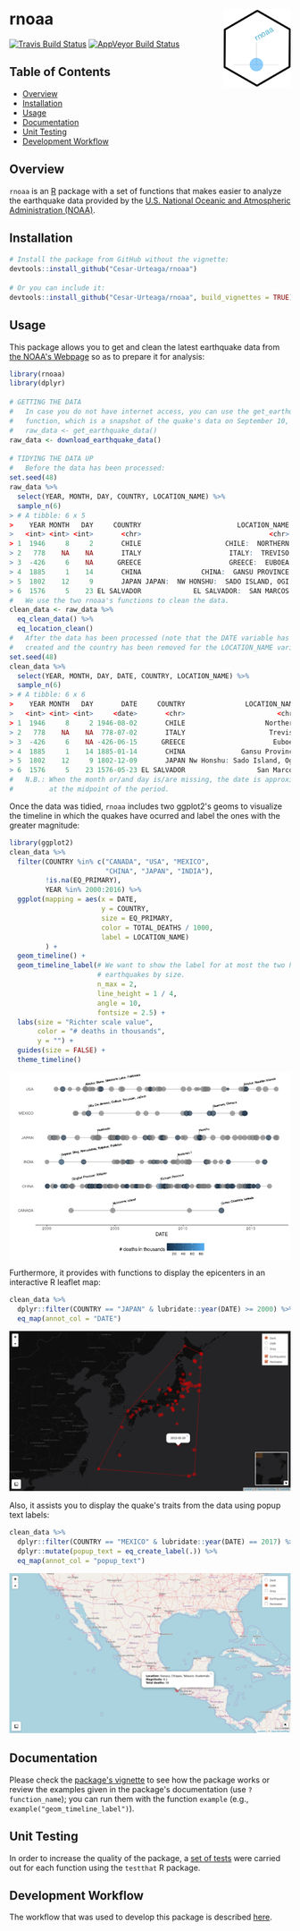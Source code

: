 
<!--
  README.md is generated from README.Rmd, so you should edit that file.
-->
rnoaa <img src="man/figures/logo.png" align="right" width="120"/>
=================================================================

[![Travis Build Status](https://travis-ci.org/Cesar-Urteaga/rnoaa.svg?branch=master)](https://travis-ci.org/Cesar-Urteaga/rnoaa) [![AppVeyor Build Status](https://ci.appveyor.com/api/projects/status/github/Cesar-Urteaga/rnoaa?branch=master&svg=true)](https://ci.appveyor.com/project/Cesar-Urteaga/rnoaa)

Table of Contents
-----------------

-   [Overview](#overview)
-   [Installation](#installation)
-   [Usage](#usage)
-   [Documentation](#documentation)
-   [Unit Testing](#unit-testing)
-   [Development Workflow](#development-workflow)

Overview
--------

`rnoaa` is an [R](https://www.r-project.org/) package with a set of functions that makes easier to analyze the earthquake data provided by the [U.S. National Oceanic and Atmospheric Administration (NOAA)](http://www.noaa.gov/).

Installation
------------

``` r
# Install the package from GitHub without the vignette:
devtools::install_github("Cesar-Urteaga/rnoaa")

# Or you can include it:
devtools::install_github("Cesar-Urteaga/rnoaa", build_vignettes = TRUE)
```

Usage
-----

This package allows you to get and clean the latest earthquake data from [the NOAA's Webpage](https://www.ngdc.noaa.gov/nndc/struts/form?t=101650&s=1&d=1) so as to prepare it for analysis:

``` r
library(rnoaa)
library(dplyr)

# GETTING THE DATA
#   In case you do not have internet access, you can use the get_earthquake_data
#   function, which is a snapshot of the quake's data on September 10, 2017:
#   raw_data <- get_earthquake_data()
raw_data <- download_earthquake_data()

# TIDYING THE DATA UP
#   Before the data has been processed:
set.seed(48)
raw_data %>%
  select(YEAR, MONTH, DAY, COUNTRY, LOCATION_NAME) %>%
  sample_n(6)
> # A tibble: 6 x 5
>    YEAR MONTH   DAY     COUNTRY                        LOCATION_NAME
>   <int> <int> <int>       <chr>                                <chr>
> 1  1946     8     2       CHILE                     CHILE:  NORTHERN
> 2   778    NA    NA       ITALY                      ITALY:  TREVISO
> 3  -426     6    NA      GREECE                      GREECE:  EUBOEA
> 4  1885     1    14       CHINA               CHINA:  GANSU PROVINCE
> 5  1802    12     9       JAPAN JAPAN:  NW HONSHU:  SADO ISLAND, OGI
> 6  1576     5    23 EL SALVADOR             EL SALVADOR:  SAN MARCOS
#   We use the two rnoaa's functions to clean the data.
clean_data <- raw_data %>%
  eq_clean_data() %>%
  eq_location_clean()
#   After the data has been processed (note that the DATE variable has been
#   created and the country has been removed for the LOCATION_NAME variable):
set.seed(48)
clean_data %>%
  select(YEAR, MONTH, DAY, DATE, COUNTRY, LOCATION_NAME) %>%
  sample_n(6)
> # A tibble: 6 x 6
>    YEAR MONTH   DAY       DATE     COUNTRY               LOCATION_NAME
>   <int> <int> <int>     <date>       <chr>                       <chr>
> 1  1946     8     2 1946-08-02       CHILE                    Northern
> 2   778    NA    NA  778-07-02       ITALY                     Treviso
> 3  -426     6    NA -426-06-15      GREECE                      Euboea
> 4  1885     1    14 1885-01-14       CHINA              Gansu Province
> 5  1802    12     9 1802-12-09       JAPAN Nw Honshu: Sado Island, Ogi
> 6  1576     5    23 1576-05-23 EL SALVADOR                  San Marcos
#   N.B.: When the month or/and day is/are missing, the date is approximated
#         at the midpoint of the period.
```

Once the data was tidied, `rnoaa` includes two ggplot2's geoms to visualize the timeline in which the quakes have ocurred and label the ones with the greater magnitude:

``` r
library(ggplot2)
clean_data %>%
  filter(COUNTRY %in% c("CANADA", "USA", "MEXICO",
                        "CHINA", "JAPAN", "INDIA"),
         !is.na(EQ_PRIMARY),
         YEAR %in% 2000:2016) %>%
  ggplot(mapping = aes(x = DATE,
                       y = COUNTRY,
                       size = EQ_PRIMARY,
                       color = TOTAL_DEATHS / 1000,
                       label = LOCATION_NAME)
         ) +
  geom_timeline() +
  geom_timeline_label(# We want to show the label for at most the two highest
                      # earthquakes by size.
                      n_max = 2,
                      line_height = 1 / 4,
                      angle = 10,
                      fontsize = 2.5) +
  labs(size = "Richter scale value",
       color = "# deaths in thousands",
       y = "") +
  guides(size = FALSE) +
  theme_timeline()
```

<img src="man/figures/README-TimelineGeom-1.png" style="display: block; margin: auto;" />

Furthermore, it provides with functions to display the epicenters in an interactive R leaflet map:

``` r
clean_data %>%
  dplyr::filter(COUNTRY == "JAPAN" & lubridate::year(DATE) >= 2000) %>%
  eq_map(annot_col = "DATE")
```

![](./man/figures/README-LeafletMap-1.png?raw=true)

Also, it assists you to display the quake's traits from the data using popup text labels:

``` r
clean_data %>%
  dplyr::filter(COUNTRY == "MEXICO" & lubridate::year(DATE) == 2017) %>%
  dplyr::mutate(popup_text = eq_create_label(.)) %>%
  eq_map(annot_col = "popup_text")
```

![](./man/figures/README-LeafletMap-2.png?raw=true)

Documentation
-------------

Please check the [package's vignette](./vignettes/using-rnoaa.Rmd) to see how the package works or review the examples given in the package's documentation (use `?function_name`); you can run them with the function `example` (e.g., `example("geom_timeline_label")`).

Unit Testing
------------

In order to increase the quality of the package, a [set of tests](./tests/testthat) were carried out for each function using the `testthat` R package.

Development Workflow
--------------------

The workflow that was used to develop this package is described [here](https://github.com/Cesar-Urteaga/rfars#workflow).

